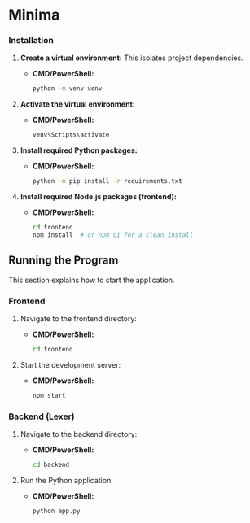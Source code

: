 # Minima

### Installation

1.  **Create a virtual environment:** This isolates project dependencies.

    *   **CMD/PowerShell:**
        ```bash
        python -m venv venv
        ```

2.  **Activate the virtual environment:**

    *   **CMD/PowerShell:**
        ```bash
        venv\Scripts\activate
        ```

3.  **Install required Python packages:**

    *   **CMD/PowerShell:**
        ```bash
        python -m pip install -r requirements.txt
        ```

4.  **Install required Node.js packages (frontend):**

    *   **CMD/PowerShell:**
        ```bash
        cd frontend
        npm install  # or npm ci for a clean install
        ```

## Running the Program

This section explains how to start the application.

### Frontend

1.  Navigate to the frontend directory:

    *   **CMD/PowerShell:**
        ```bash
        cd frontend
        ```

2.  Start the development server:

    *   **CMD/PowerShell:**
        ```bash
        npm start
        ```

### Backend (Lexer)

1.  Navigate to the backend directory:

    *   **CMD/PowerShell:**
        ```bash
        cd backend
        ```

2.  Run the Python application:

    *   **CMD/PowerShell:**
        ```bash
        python app.py
        ```
